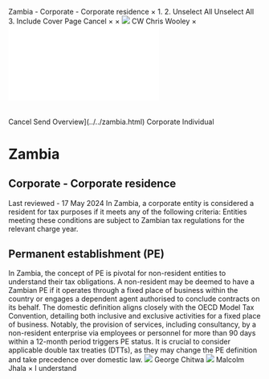 Zambia - Corporate - Corporate residence
×
1.
2.
Unselect All
Unselect All
3.
Include Cover Page
Cancel
×
×
![](../../-/media/world-wide-tax-summaries/attachments/global---chris-wooley.ashx%3Frev=ac5e5f3223b34096b1afc2a6009c7320&revision=ac5e5f32-23b3-4096-b1af-c2a6009c7320&hash=859B7ADC84DC2CBEC9760E9E6EE7DE6D0A8BFCDF)
CW
Chris Wooley
×
![](corporate-residence.html)
######
Cancel
Send
Overview](../../zambia.html)
Corporate
Individual
# Zambia
## Corporate - Corporate residence
Last reviewed - 17 May 2024
In Zambia, a corporate entity is considered a resident for tax purposes if it meets any of the following criteria:
Entities meeting these conditions are subject to Zambian tax regulations for the relevant charge year.
## Permanent establishment (PE)
In Zambia, the concept of PE is pivotal for non-resident entities to understand their tax obligations. A non-resident may be deemed to have a Zambian PE if it operates through a fixed place of business within the country or engages a dependent agent authorised to conclude contracts on its behalf.
The domestic definition aligns closely with the OECD Model Tax Convention, detailing both inclusive and exclusive activities for a fixed place of business. Notably, the provision of services, including consultancy, by a non-resident enterprise via employees or personnel for more than 90 days within a 12-month period triggers PE status.
It is crucial to consider applicable double tax treaties (DTTs), as they may change the PE definition and take precedence over domestic law.
![](../../-/media/world-wide-tax-summaries/zambiageorge-chitwazambia--george-chitwapng20210203111248167.ashx%3Frev=90204908ab734f83bfeed37093763211&revision=90204908-ab73-4f83-bfee-d37093763211&hash=5C6E370342BF095CA0E42E02DD4D3B94E55AE8FB)
George Chitwa
![](../../-/media/world-wide-tax-summaries/zambiamalcolm-gurudas-george-jhalamalcolmjpg20210924054127015.ashx%3Frev=13708003974846cf97e166f23ded7edb&revision=13708003-9748-46cf-97e1-66f23ded7edb&hash=DB17EB993726FBA2603166286EE44EA363EC0876)
Malcolm Jhala
×
I understand